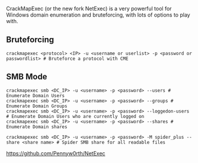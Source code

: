 CrackMapExec (or the new fork NetExec) is a very powerful tool for Windows domain enumeration and bruteforcing, with lots of options to play with. 

## Bruteforcing
```shell
crackmapexec <protocol> <IP> -u <username or userlist> -p <password or passwordlist> # Bruteforce a protocol with CME
```
## SMB Mode
```shell
crackmapexec smb <DC_IP> -u <username> -p <password> --users # Enumerate Domain Users
crackmapexec smb <DC_IP> -u <username> -p <password> --groups # Enumerate Domain Groups
crackmapexec smb <DC_IP> -u <username> -p <password> --loggedon-users # Enumerate Domain Users who are currently logged on
crackmapexec smb <DC_IP> -u <username> -p <password> --shares # Enumerate Domain shares

crackmapexec smb <DC_IP> -u <username> -p <password> -M spider_plus --share <share name> # Spider SMB share for all readable files
```

https://github.com/Pennyw0rth/NetExec
